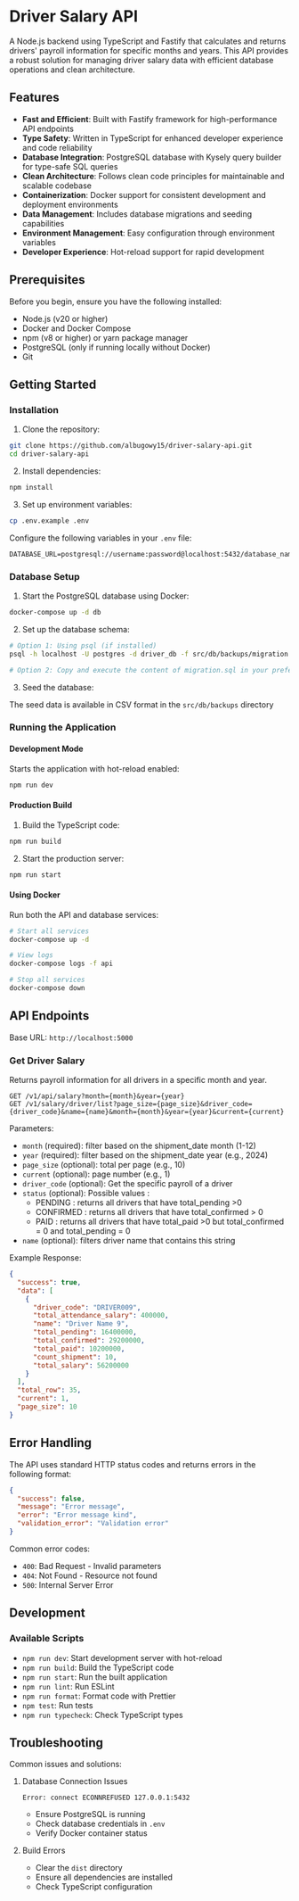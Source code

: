 # Driver Salary API

A Node.js backend using TypeScript and Fastify that calculates and returns drivers' payroll information for specific months and years. This API provides a robust solution for managing driver salary data with efficient database operations and clean architecture.

## Features

- **Fast and Efficient**: Built with Fastify framework for high-performance API endpoints
- **Type Safety**: Written in TypeScript for enhanced developer experience and code reliability
- **Database Integration**: PostgreSQL database with Kysely query builder for type-safe SQL queries
- **Clean Architecture**: Follows clean code principles for maintainable and scalable codebase
- **Containerization**: Docker support for consistent development and deployment environments
- **Data Management**: Includes database migrations and seeding capabilities
- **Environment Management**: Easy configuration through environment variables
- **Developer Experience**: Hot-reload support for rapid development

## Prerequisites

Before you begin, ensure you have the following installed:

- Node.js (v20 or higher)
- Docker and Docker Compose
- npm (v8 or higher) or yarn package manager
- PostgreSQL (only if running locally without Docker)
- Git

## Getting Started

### Installation

1. Clone the repository:

```bash
git clone https://github.com/albugowy15/driver-salary-api.git
cd driver-salary-api
```

2. Install dependencies:

```bash
npm install
```

3. Set up environment variables:

```bash
cp .env.example .env
```

Configure the following variables in your `.env` file:

```env
DATABASE_URL=postgresql://username:password@localhost:5432/database_name
```

### Database Setup

1. Start the PostgreSQL database using Docker:

```bash
docker-compose up -d db
```

2. Set up the database schema:

```bash
# Option 1: Using psql (if installed)
psql -h localhost -U postgres -d driver_db -f src/db/backups/migration.sql

# Option 2: Copy and execute the content of migration.sql in your preferred database client
```

3. Seed the database:

The seed data is available in CSV format in the `src/db/backups` directory

### Running the Application

#### Development Mode

Starts the application with hot-reload enabled:

```bash
npm run dev
```

#### Production Build

1. Build the TypeScript code:

```bash
npm run build
```

2. Start the production server:

```bash
npm run start
```

#### Using Docker

Run both the API and database services:

```bash
# Start all services
docker-compose up -d

# View logs
docker-compose logs -f api

# Stop all services
docker-compose down
```

## API Endpoints

Base URL: `http://localhost:5000`

### Get Driver Salary

Returns payroll information for all drivers in a specific month and year.

```
GET /v1/api/salary?month={month}&year={year}
GET /v1/salary/driver/list?page_size={page_size}&driver_code={driver_code}&name={name}&month={month}&year={year}&current={current}
```

Parameters:

- `month` (required): filter based on the shipment_date month (1-12)
- `year` (required): filter based on the shipment_date year (e.g., 2024)
- `page_size` (optional): total per page (e.g., 10)
- `current` (optional): page number (e.g., 1)
- `driver_code` (optional): Get the specific payroll of a driver
- `status` (optional): Possible values :
  - PENDING : returns all drivers that have total_pending >0
  - CONFIRMED : returns all drivers that have total_confirmed > 0
  - PAID : returns all drivers that have total_paid >0 but total_confirmed = 0 and total_pending = 0
- `name` (optional): filters driver name that contains this string

Example Response:

```json
{
  "success": true,
  "data": [
    {
      "driver_code": "DRIVER009",
      "total_attendance_salary": 400000,
      "name": "Driver Name 9",
      "total_pending": 16400000,
      "total_confirmed": 29200000,
      "total_paid": 10200000,
      "count_shipment": 10,
      "total_salary": 56200000
    }
  ],
  "total_row": 35,
  "current": 1,
  "page_size": 10
}
```

## Error Handling

The API uses standard HTTP status codes and returns errors in the following format:

```json
{
  "success": false,
  "message": "Error message",
  "error": "Error message kind",
  "validation_error": "Validation error"
}
```

Common error codes:

- `400`: Bad Request - Invalid parameters
- `404`: Not Found - Resource not found
- `500`: Internal Server Error

## Development

### Available Scripts

- `npm run dev`: Start development server with hot-reload
- `npm run build`: Build the TypeScript code
- `npm run start`: Run the built application
- `npm run lint`: Run ESLint
- `npm run format`: Format code with Prettier
- `npm test`: Run tests
- `npm run typecheck`: Check TypeScript types

## Troubleshooting

Common issues and solutions:

1. Database Connection Issues

   ```
   Error: connect ECONNREFUSED 127.0.0.1:5432
   ```

   - Ensure PostgreSQL is running
   - Check database credentials in `.env`
   - Verify Docker container status

2. Build Errors
   - Clear the `dist` directory
   - Ensure all dependencies are installed
   - Check TypeScript configuration
